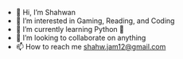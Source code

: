 - 👋 Hi, I’m Shahwan 
- 👀 I’m interested in Gaming, Reading, and Coding
- 🌱 I’m currently learning Python 🐍 
- 💞️ I’m looking to collaborate on anything 
- 📫 How to reach me shahw.jam12@gmail.com

<!---
shahwjam/shahwjam is a ✨ special ✨ repository because its `README.md` (this file) appears on your GitHub profile.
You can click the Preview link to take a look at your changes.
--->
